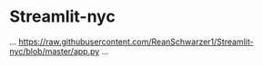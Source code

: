# Streamlit-nyc

...
 https://raw.githubusercontent.com/ReanSchwarzer1/Streamlit-nyc/blob/master/app.py
...
